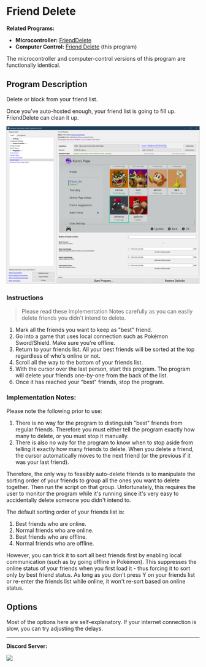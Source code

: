 # Friend Delete

**Related Programs:**
- **Microcontroller:** [FriendDelete](https://github.com/PokemonAutomation/Microcontroller/blob/master/Wiki/Programs/NintendoSwitch/FriendDelete.md)
- **Computer Control:** [Friend Delete](https://github.com/PokemonAutomation/ComputerControl/blob/master/Wiki/Programs/NintendoSwitch/FriendDelete.md) (this program)

The microcontroller and computer-control versions of this program are functionally identical.


## Program Description

Delete or block from your friend list.

Once you’ve auto-hosted enough, your friend list is going to fill up. FriendDelete can clean it up.

<img src="images/FriendDelete-0.png">

### Instructions

> Please read these Implementation Notes carefully as you can easily delete friends you didn't intend to delete.

1. Mark all the friends you want to keep as "best" friend.
2. Go into a game that uses local connection such as Pokémon Sword/Shield. Make sure you're offline.
3. Return to your friends list. All your best friends will be sorted at the top regardless of who's online or not.
4. Scroll all the way to the bottom of your friends list.
5. With the cursor over the last person, start this program. The program will delete your friends one-by-one from the back of the list.
6. Once it has reached your "best" friends, stop the program.

### Implementation Notes:

Please note the following prior to use:
1. There is no way for the program to distinguish "best" friends from regular friends. Therefore you must either tell the program exactly how many to delete, or you must stop it manually.
2. There is also no way for the program to know when to stop aside from telling it exactly how many friends to delete. When you delete a friend, the cursor automatically moves to the next friend (or the previous if it was your last friend).

Therefore, the only way to feasibly auto-delete friends is to manipulate the sorting order of your friends to group all the ones you want to delete together. Then run the script on that group. Unfortunately, this requires the user to monitor the program while it's running since it's very easy to accidentally delete someone you didn't intend to.

The default sorting order of your friends list is:
1. Best friends who are online.
2. Normal friends who are online.
3. Best friends who are offline.
4. Normal friends who are offline.

However, you can trick it to sort all best friends first by enabling local communication (such as by going offline in Pokémon). This suppresses the online status of your friends when you first load it - thus forcing it to sort only by best friend status. As long as you don't press Y on your friends list or re-enter the friends list while online, it won't re-sort based on online status.


## Options

Most of the options here are self-explanatory. If your internet connection is slow, you can try adjusting the delays.


<hr>

**Discord Server:** 

[<img src="https://canary.discordapp.com/api/guilds/695809740428673034/widget.png?style=banner2">](https://discord.gg/cQ4gWxN)
